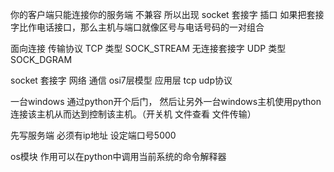 你的客户端只能连接你的服务端  不兼容
所以出现 socket 套接字 插口
如果把套接字比作电话接口，那么主机与端口就像区号与电话号码的一对组合 

面向连接 传输协议 TCP 类型 SOCK_STREAM
无连接套接字 UDP 类型 SOCK_DGRAM

socket 套接字 网络 通信 osi7层模型 应用层 tcp  udp协议

一台windows 通过python开个后门， 然后让另外一台windows主机使用python连接该主机从而达到控制该主机。（开关机 文件查看 文件传输）

先写服务端 必须有ip地址 设定端口号5000


os模块 作用可以在python中调用当前系统的命令解释器